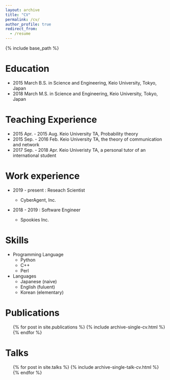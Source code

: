 ```yaml
---
layout: archive
title: "CV"
permalink: /cv/
author_profile: true
redirect_from:
  - /resume
---
```


{% include base_path %}

Education
======
* 2015 March B.S. in Science and Engineering, Keio University, Tokyo, Japan
* 2018 March M.S. in Science and Engineering, Keio University, Tokyo, Japan

Teaching Experience
======
* 2015 Apr. - 2015 Aug. Keio University TA, Probability theory
* 2015 Sep. - 2016 Feb. Keio University TA, the theory of communication and network
* 2017 Sep. - 2018 Apr. Keio Univeristy TA, a personal tutor of an international student

Work experience
======
* 2019 - present : Reseach Scientist 
  * CyberAgent, Inc.

* 2018 - 2019 : Software Engineer
  * Spookies Inc.
  
Skills
======
* Programming Language
  * Python
  * C++
  * Perl
* Languages
  * Japanese (naive)
  * English (fuluent)
  * Korean (elementary)

Publications
======
  <ul>{% for post in site.publications %}
    {% include archive-single-cv.html %}
  {% endfor %}</ul>
  
Talks
======
  <ul>{% for post in site.talks %}
    {% include archive-single-talk-cv.html %}
  {% endfor %}</ul>
